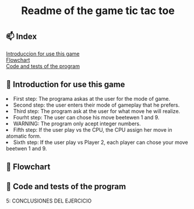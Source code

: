 <h1 align=center>Readme of the game tic tac toe<h1>

## __📫&nbsp;Index__

[Introduccion for use this game](#intrudiction-for-use-this-game)   
[Flowchart](#flowchart)   
[Code and tests of the program](#code-and-tests-of-the-program)   


## __📘&nbsp;Introduction for use this game__
<o>
<li>First step: The programa askas at the user for the mode of game.</li>
<li>Second step: the user enters their mode of gameplay that he prefers.</li> 
<li>Third step: The program ask at the user for what move he will realize.</li> 
<li>Fourht step: The user can chose his move beetewen 1 and 9.</li> 
<li>WARNING: The program only acept integer numbers.</li> 
<li>Fifth step: If the user play vs the CPU, the CPU assign her move in atomatic form.</li> 
<li>Sixth step: If the user play vs Player 2, each player can chose your move beetwen 1 and 9.</li> 
</o>

## __📘&nbsp;Flowchart__



## __📘&nbsp;Code and tests of the program__     


5:
CONCLUSIONES DEL EJERCICIO
